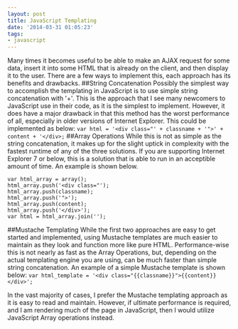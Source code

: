 ```yaml
---
layout: post
title: JavaScript Templating
date: '2014-03-31 01:05:23'
tags:
- javascript
---
```


Many times it becomes useful to be able to make an AJAX request for some data, insert it into some HTML that is already on the client, and then display it to the user. There are a few ways to implement this, each approach has its benefits and drawbacks.
##String Concatenation
Possibly the simplest way to accomplish the templating in JavaScript is to use simple string concatenation with '+'. This is the approach that I see many newcomers to JavaScript use in their code, as it is the simplest to implement. However, it does have a major drawback in that this method has the worst performance of all, especially in older versions of Internet Explorer. This could be implemented as below:
`var html = '<div class="' + classname + '">' + content + '</div>;`
##Array Operations
While this is not as simple as the string concatenation, it makes up for the slight uptick in complexity with the fastest runtime of any of the three solutions. If you are supporting Internet Explorer 7 or below, this is a solution that is able to run in an acceptible amount of time. An example is shown below.
```
var html_array = array();
html_array.push('<div class="');
html_array.push(classname);
html_array.push('">');
html_array.push(content);
html_array.push('</div>');
var html = html_array.join('');
```
##Mustache Templating
While the first two approaches are easy to get started and implemented, using Mustache templates are much easier to maintain as they look and function more like pure HTML. Performance-wise this is not nearly as fast as the Array Operations, but, depending on the actual templating engine you are using, can be much faster than simple string concatenation. An example of a simple Mustache template is shown below:
`var html_template = '<div class="{{classname}}">{{content}}</div>';`

In the vast majority of cases, I prefer the Mustache templating approach as it is easy to read and maintain. However, if ultimate performance is required, and I am rendering much of the page in JavaScript, then I would utilize JavaScript Array operations instead.
